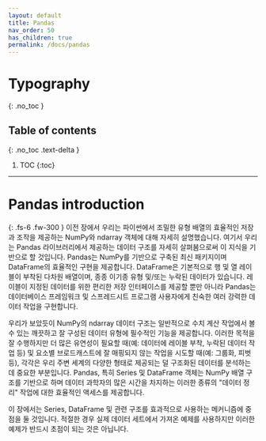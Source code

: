 ```yaml
---
layout: default
title: Pandas
nav_order: 50
has_children: true
permalink: /docs/pandas
---
```


# Typography
{: .no_toc }

## Table of contents
{: .no_toc .text-delta }

1. TOC
{:toc}

---

# Pandas introduction 
{: .fs-6 .fw-300 }
이전 장에서 우리는 파이썬에서 조밀한 유형 배열의 효율적인 저장과 조작을 제공하는 NumPy와 ndarray 객체에 대해 자세히 설명했습니다. 여기서 우리는 Pandas 라이브러리에서 제공하는 데이터 구조를 자세히 살펴봄으로써 이 지식을 기반으로 할 것입니다. Pandas는 NumPy를 기반으로 구축된 최신 패키지이며 DataFrame의 효율적인 구현을 제공합니다. DataFrame은 기본적으로 행 및 열 레이블이 부착된 다차원 배열이며, 종종 이기종 유형 및/또는 누락된 데이터가 있습니다. 레이블이 지정된 데이터를 위한 편리한 저장 인터페이스를 제공할 뿐만 아니라 Pandas는 데이터베이스 프레임워크 및 스프레드시트 프로그램 사용자에게 친숙한 여러 강력한 데이터 작업을 구현합니다.

우리가 보았듯이 NumPy의 ndarray 데이터 구조는 일반적으로 수치 계산 작업에서 볼 수 있는 깨끗하고 잘 구성된 데이터 유형에 필수적인 기능을 제공합니다. 이러한 목적을 잘 수행하지만 더 많은 유연성이 필요할 때(예: 데이터에 레이블 부착, 누락된 데이터 작업 등) 및 요소별 브로드캐스트에 잘 매핑되지 않는 작업을 시도할 때(예: 그룹화, 피벗 등), 각각은 우리 주변 세계의 다양한 형태로 제공되는 덜 구조화된 데이터를 분석하는 데 중요한 부분입니다. Pandas, 특히 Series 및 DataFrame 객체는 NumPy 배열 구조를 기반으로 하며 데이터 과학자의 많은 시간을 차지하는 이러한 종류의 "데이터 정리" 작업에 대한 효율적인 액세스를 제공합니다.

이 장에서는 Series, DataFrame 및 관련 구조를 효과적으로 사용하는 메커니즘에 중점을 둘 것입니다. 적절한 경우 실제 데이터 세트에서 가져온 예제를 사용하지만 이러한 예제가 반드시 초점이 되는 것은 아닙니다.




